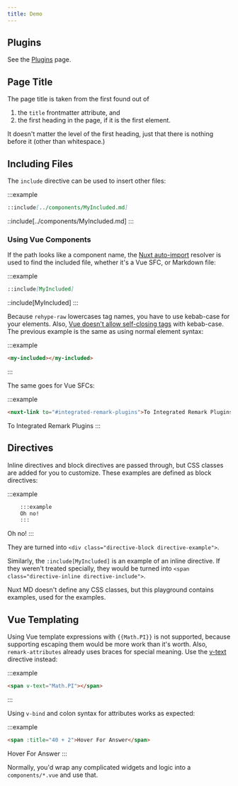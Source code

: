 ```yaml
---
title: Demo
---
```


## Plugins

See the [Plugins](./plugins) page.

## Page Title

The page title is taken from the first found out of

1. the `title` frontmatter attribute, and
1. the first heading in the page, if it is the first element.

It doesn't matter the level of the first heading, just that there is nothing before it (other than whitespace.)

## Including Files

The `include` directive can be used to insert other files:

:::example
```markdown
::include[../components/MyIncluded.md]
```

::include[../components/MyIncluded.md]
:::

### Using Vue Components

If the path looks like a component name, the [Nuxt auto-import](https://nuxt.com/docs/guide/concepts/auto-imports) resolver is used to find the included file, whether it's a Vue SFC, or Markdown file:

:::example
```markdown
::include[MyIncluded]
```

::include[MyIncluded]
:::

Because `rehype-raw` lowercases tag names, you have to use kebab-case for your elements.
Also, [Vue doesn't allow self-closing tags](https://vuejs.org/guide/essentials/component-basics.html#self-closing-tags) with kebab-case.
The previous example is the same as using normal element syntax:

:::example
```markdown
<my-included></my-included>
```

<my-included></my-included>
:::

The same goes for Vue SFCs:

:::example
```html
<nuxt-link to="#integrated-remark-plugins">To Integrated Remark Plugins</nuxt-link>
```

<nuxt-link to="#integrated-remark-plugins">To Integrated Remark Plugins</nuxt-link>
:::

## Directives

Inline directives and block directives are passed through, but CSS classes are added for you to customize.
These examples are defined as block directives:

:::example
```html
    :::example
    Oh no!
    :::
```

Oh no!
:::

They are turned into `<div class="directive-block directive-example">`.

Similarly, the `:include[MyIncluded]` is an example of an inline directive.
If they weren't treated specially, they would be turned into `<span class="directive-inline directive-include">`.

Nuxt MD doesn't define any CSS classes, but this playground contains examples, used for the examples.

## Vue Templating

Using Vue template expressions with `{{Math.PI}}` is not supported, because supporting escaping them would be more work than it's worth.
Also, `remark-attributes` already uses braces for special meaning.
Use the [v-text](https://vuejs.org/api/built-in-directives.html#v-text) directive instead:

:::example
```html
<span v-text="Math.PI"></span>
```

<span v-text="Math.PI"></span>
:::

Using `v-bind` and colon syntax for attributes works as expected:

:::example
```html
<span :title="40 + 2">Hover For Answer</span>
```

<span :title="40 + 2">Hover For Answer</span>
:::

Normally, you'd wrap any complicated widgets and logic into a `components/*.vue` and use that.
